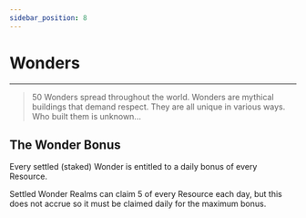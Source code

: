 ```yaml
---
sidebar_position: 8
---
```


# Wonders
---

> 50 Wonders spread throughout the world. Wonders are mythical buildings that demand respect. They are all unique in various ways. Who built them is unknown...



## The Wonder Bonus

Every settled (staked) Wonder is entitled to a daily bonus of every Resource. 

Settled Wonder Realms can claim 5 of every Resource each day, but this does not accrue so it must be claimed daily for the maximum bonus.  
